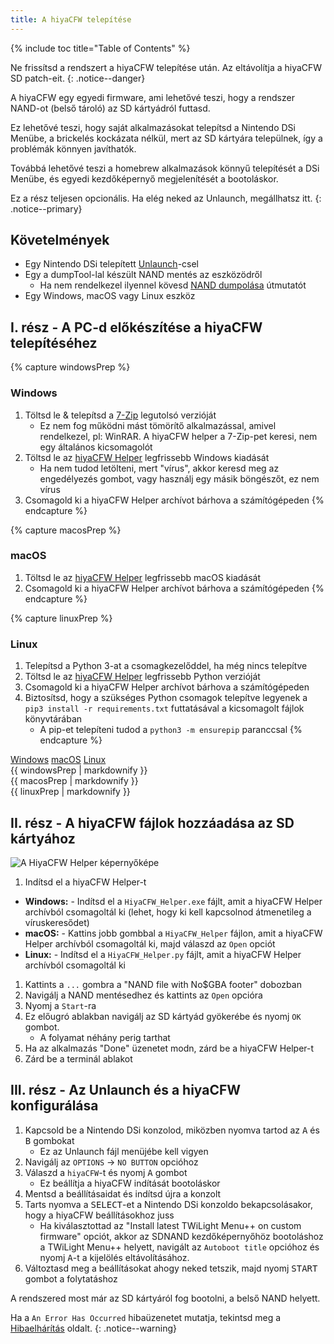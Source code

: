 ```yaml
---
title: A hiyaCFW telepítése
---
```


{% include toc title="Table of Contents" %}

Ne frissítsd a rendszert a hiyaCFW telepítése után. Az eltávolítja a hiyaCFW SD patch-eit.
{: .notice--danger}

A hiyaCFW egy egyedi firmware, ami lehetővé teszi, hogy a rendszer NAND-ot (belső tároló) az SD kártyádról futtasd.

Ez lehetővé teszi, hogy saját alkalmazásokat telepítsd a Nintendo DSi Menübe, a brickelés kockázata nélkül, mert az SD kártyára települnek, így a problémák könnyen javíthatók.

Továbbá lehetővé teszi a homebrew alkalmazások könnyű telepítését a DSi Menübe, és egyedi kezdőképernyő megjelenítését a bootoláskor.

Ez a rész teljesen opcionális. Ha elég neked az Unlaunch, megállhatsz itt.
{: .notice--primary}

## Követelmények
- Egy Nintendo DSi telepített [Unlaunch](/installing-unlaunch)-csel
- Egy a dumpTool-lal készült NAND mentés az eszközödről
   - Ha nem rendelkezel ilyennel kövesd [NAND dumpolása](dumping-nand) útmutatót
- Egy Windows, macOS vagy Linux eszköz

## I. rész - A PC-d előkészítése a hiyaCFW telepítéséhez

{% capture windowsPrep %}
<noscript>
   <h3>Windows</h3>
</noscript>

1. Töltsd le & telepítsd a [7-Zip](https://www.7-zip.org/download.html) legutolsó verzióját
   - Ez nem fog működni mást tömörítő alkalmazással, amivel rendelkezel, pl: WinRAR. A hiyaCFW helper a 7-Zip-pet keresi, nem egy általános kicsomagolót
1. Töltsd le az [hiyaCFW Helper](https://github.com/mondul/HiyaCFW-Helper/releases) legfrissebb Windows kiadását
   - Ha nem tudod letölteni, mert "vírus", akkor keresd meg az engedélyezés gombot, vagy használj egy másik böngészőt, ez nem vírus
1. Csomagold ki a hiyaCFW Helper archívot bárhova a számítógépeden
{% endcapture %}

{% capture macosPrep %}
<noscript>
   <h3>macOS</h3>
</noscript>

1. Töltsd le az [hiyaCFW Helper](https://github.com/mondul/HiyaCFW-Helper/releases) legfrissebb macOS kiadását
1. Csomagold ki a hiyaCFW Helper archívot bárhova a számítógépeden
{% endcapture %}

{% capture linuxPrep %}
<noscript>
   <h3>Linux</h3>
</noscript>

1. Telepítsd a Python 3-at a csomagkezelőddel, ha még nincs telepítve
1. Töltsd le az [hiyaCFW Helper](https://github.com/mondul/HiyaCFW-Helper/releases) legfrissebb Python verzióját
1. Csomagold ki a hiyaCFW Helper archívot bárhova a számítógépeden
1. Biztosítsd, hogy a szükséges Python csomagok telepítve legyenek a `pip3 install -r requirements.txt` futtatásával a kicsomagolt fájlok könyvtárában
   - A pip-et telepíteni tudod a `python3 -m ensurepip` paranccsal
{% endcapture %}

<div class="tabcontainer">
   <a class="tablinks btn btn--large btn--info delink windows" href="#windowsPrep" onclick="openTab(event, 'windowsPrep')">Windows</a>
   <a class="tablinks btn btn--large btn--info delink macos" href="#macosPrep" onclick="openTab(event, 'macosPrep')">macOS</a>
   <a class="tablinks btn btn--large btn--info delink other" href="#linuxPrep" onclick="openTab(event, 'linuxPrep')">Linux</a>

   <div id="windowsPrep" class="blanktabcontent">{{ windowsPrep | markdownify }}</div>
   <div id="macosPrep" class="blanktabcontent">{{ macosPrep | markdownify }}</div>
   <div id="linuxPrep" class="blanktabcontent">{{ linuxPrep | markdownify }}</div>
</div>

## II. rész - A hiyaCFW fájlok hozzáadása az SD kártyához

![A HiyaCFW Helper képernyőképe](https://image.ibb.co/hhzKRL/Screen-Shot-2018-10-18-at-16-30-18.png)

1. Indítsd el a hiyaCFW Helper-t
  - **Windows:** - Indítsd el a `HiyaCFW_Helper.exe` fájlt, amit a hiyaCFW Helper archívból csomagoltál ki (lehet, hogy ki kell kapcsolnod átmenetileg a víruskeresődet)
  - **macOS:** - Kattins jobb gombbal a `HiyaCFW_Helper` fájlon, amit a hiyaCFW Helper archívból csomagoltál ki, majd válaszd az `Open` opciót
  - **Linux:** - Indítsd el a `HiyaCFW_Helper.py` fájlt, amit a hiyaCFW Helper archívból csomagoltál ki
1. Kattints a `...` gombra a "NAND file with No$GBA footer" dobozban
1. Navigálj a NAND mentésedhez és kattints az `Open` opcióra
1. Nyomj a `Start`-ra
1. Ez előugró ablakban navigálj az SD kártyád gyökerébe és nyomj `OK` gombot.
   - A folyamat néhány perig tarthat
1. Ha az alkalmazás "Done" üzenetet modn, zárd be a hiyaCFW Helper-t
1. Zárd be a terminál ablakot

## III. rész - Az Unlaunch és a hiyaCFW konfigurálása

1. Kapcsold be a Nintendo DSi konzolod, miközben nyomva tartod az <kbd class="face">A</kbd> és <kbd class="face">B</kbd> gombokat
   - Ez az Unlaunch fájl menüjébe kell vigyen
1. Navigálj az `OPTIONS` -> `NO BUTTON` opcióhoz
1. Válaszd a `hiyaCFW`-t és nyomj <kbd class="face">A</kbd> gombot
   - Ez beállítja a hiyaCFW indítását bootoláskor
1. Mentsd a beállításaidat és indítsd újra a konzolt
1. Tarts nyomva a <kbd>SELECT</kbd>-et a Nintendo DSi konzoldo bekapcsolásakor, hogy a hiyaCFW beállításokhoz juss
   - Ha kiválasztottad az "Install latest TWiLight Menu++ on custom firmware" opciót, akkor az SDNAND kezdőképernyőhöz bootoláshoz a TWiLight Menu++ helyett, navigált az `Autoboot title` opcióhoz és nyomj <kbd class="face">A</kbd>-t a kijelölés eltávolításához.
1. Változtasd meg a beállításokat ahogy neked tetszik, majd nyomj <kbd>START</kbd> gombot a folytatáshoz

A rendszered most már az SD kártyáról fog bootolni, a belső NAND helyett.

Ha a `An Error Has Occurred` hibaüzenetet mutatja, tekintsd meg a [Hibaelhárítás](troubleshooting) oldalt.
{: .notice--warning}

<script src="/assets/js/tabs.js"></script>
